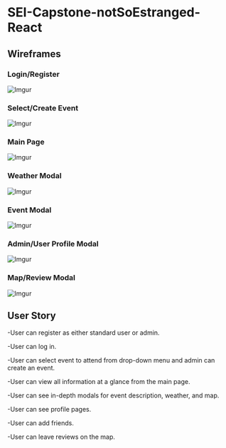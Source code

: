 # SEI-Capstone-notSoEstranged-React

## Wireframes

### Login/Register

![Imgur](https://i.imgur.com/cHKcqv6.jpg)

### Select/Create Event

![Imgur](https://i.imgur.com/v6lYKxH.jpg)

### Main Page

![Imgur](https://i.imgur.com/xxK14mZ.jpg)

### Weather Modal

![Imgur](https://i.imgur.com/efGiYPl.jpg)

### Event Modal

![Imgur](https://i.imgur.com/92ebQNa.jpg)

### Admin/User Profile Modal

![Imgur](https://i.imgur.com/H7tOMSG.jpg)

### Map/Review Modal

![Imgur](https://i.imgur.com/XcXmV4X.jpg)

## User Story

-User can register as either standard user or admin.

-User can log in. 

-User can select event to attend from drop-down menu and admin can create an event.

-User can view all information at a glance from the main page. 

-User can see in-depth modals for event description, weather, and map.

-User can see profile pages.

-User can add friends.

-User can leave reviews on the map. 